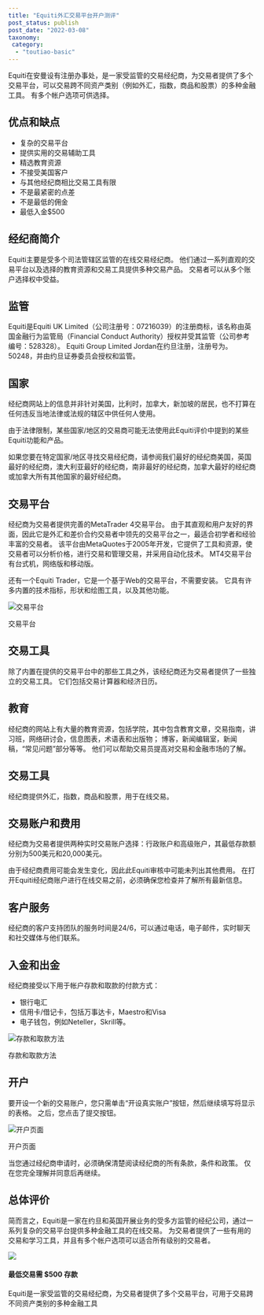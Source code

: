 ```yaml
---
title: "Equiti外汇交易平台开户测评"
post_status: publish
post_date: "2022-03-08"
taxonomy:
 category: 
  - "toutiao-basic"
---
```


Equiti在安曼设有注册办事处，是一家受监管的交易经纪商，为交易者提供了多个交易平台，可以交易跨不同资产类别（例如外汇，指数，商品和股票）的多种金融工具。 有多个帐户选项可供选择。

## 优点和缺点
- 复杂的交易平台
- 提供实用的交易辅助工具
- 精选教育资源
- 不接受美国客户
- 与其他经纪商相比交易工具有限
- 不是最紧密的点差
- 不是最低的佣金
- 最低入金$500


## 经纪商简介

Equiti主要是受多个司法管辖区监管的在线交易经纪商。 他们通过一系列直观的交易平台以及选择的教育资源和交易工具提供多种交易产品。 交易者可以从多个账户选择权中受益。

## 监管

Equiti是Equiti UK Limited（公司注册号：07216039）的注册商标，该名称由英国金融行为监管局（Financial Conduct Authority）授权并受其监管（公司参考编号：528328）。 Equiti Group Limited Jordan在约旦注册，注册号为。 50248，并由约旦证券委员会授权和监管。

## 国家

经纪商网站上的信息并非针对美国，比利时，加拿大，新加坡的居民，也不打算在任何违反当地法律或法规的辖区中供任何人使用。

由于法律限制，某些国家/地区的交易商可能无法使用此Equiti评价中提到的某些Equiti功能和产品。

如果您要在特定国家/地区寻找交易经纪商，请参阅我们最好的经纪商美国，英国最好的经纪商，澳大利亚最好的经纪商，南非最好的经纪商，加拿大最好的经纪商或加拿大所有其他国家的最好经纪商。

## 交易平台

经纪商为交易者提供完善的MetaTrader 4交易平台。 由于其直观和用户友好的界面，因此它是外汇和差价合约交易者中领先的交易平台之一，最适合初学者和经验丰富的交易者。 该平台由MetaQuotes于2005年开发，它提供了工具和资源，使交易者可以分析价格，进行交易和管理交易，并采用自动化技术。 MT4交易平台有台式机，网络版和移动版。

还有一个Equiti Trader，它是一个基于Web的交易平台，不需要安装。 它具有许多内置的技术指标，形状和绘图工具，以及其他功能。

![交易平台](https://cdn.fendou.la/funstoutiao/2020/11/Equiti-Review-Trading-Platform--1024x463.jpg "交易平台")

交易平台

## 交易工具

除了内置在提供的交易平台中的那些工具之外，该经纪商还为交易者提供了一些独立的交易工具。 它们包括交易计算器和经济日历。

## 教育

经纪商的网站上有大量的教育资源，包括学院，其中包含教育文章，交易指南，讲习班，网络研讨会，信息图表，术语表和出版物； 博客，新闻编辑室，新闻稿，“常见问题”部分等等。 他们可以帮助交易员提高对交易和金融市场的了解。

## 交易工具

经纪商提供外汇，指数，商品和股票，用于在线交易。

## 交易账户和费用

经纪商为交易者提供两种实时交易账户选择：行政账户和高级账户，其最低存款额分别为500美元和20,000美元。

由于经纪商费用可能会发生变化，因此此Equiti审核中可能未列出其他费用。 在打开Equiti经纪商账户进行在线交易之前，必须确保您检查并了解所有最新信息。

## 客户服务

经纪商的客户支持团队的服务时间是24/6，可以通过电话，电子邮件，实时聊天和社交媒体与他们联系。

## 入金和出金

经纪商接受以下用于帐户存款和取款的付款方式：
- 银行电汇
- 信用卡/借记卡，包括万事达卡，Maestro和Visa
- 电子钱包，例如Neteller，Skrill等。

![存款和取款方法](https://cdn.fendou.la/funstoutiao/2020/11/Equiti-Review-Deposit-and-Withdrawal-Methods-.jpg "存款和取款方法")

存款和取款方法

## 开户

要开设一个新的交易账户，您只需单击“开设真实账户”按钮，然后继续填写将显示的表格。 之后，您点击了提交按钮。

![开户页面](https://cdn.fendou.la/funstoutiao/2020/11/Equiti-Review-Account-Opening-Page--288x1024.jpg "开户页面")

开户页面

当您通过经纪商申请时，必须确保清楚阅读经纪商的所有条款，条件和政策。 仅在您完全理解并同意后再继续。

## 总体评价

简而言之，Equiti是一家在约旦和英国开展业务的受多方监管的经纪公司，通过一系列复杂的交易平台提供多种金融工具的在线交易。 为交易者提供了一些有用的交易和学习工具，并且有多个帐户选项可以适合所有级别的交易者。

![](https://cdn.fendou.la/funstoutiao/2020/11/Equiti-Logo.png)

#### 最低交易需 $500 存款

Equiti是一家受监管的交易经纪商，为交易者提供了多个交易平台，可用于交易跨不同资产类别的多种金融工具

